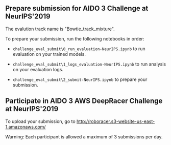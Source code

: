## Prepare submission for AIDO 3 Challenge at NeurIPS'2019

The evalution track name is "Bowtie_track_mixture".

To prepare your submission, run the following notebooks in order:

* `challenge_eval_submit\0_run_evaluation-NeurIPS.ipynb` to run evaluation on your trained models.

* `challenge_eval_submit\1_logs_evaluation-NeurIPS.ipynb` to run analysis on your evaluation logs.

* `challenge_eval_submit\2_submit-NeurIPS.ipynb` to prepare your submission.

## Participate in AIDO 3 AWS DeepRacer Challenge at NeurIPS'2019

To upload your submission, go to http://roboracer.s3-website-us-east-1.amazonaws.com/

Warning: Each participant is allowed a maximum of 3 submissions per day.
